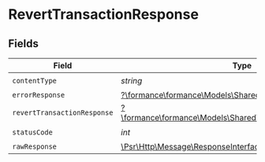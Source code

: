 # RevertTransactionResponse


## Fields

| Field                                                                                                           | Type                                                                                                            | Required                                                                                                        | Description                                                                                                     |
| --------------------------------------------------------------------------------------------------------------- | --------------------------------------------------------------------------------------------------------------- | --------------------------------------------------------------------------------------------------------------- | --------------------------------------------------------------------------------------------------------------- |
| `contentType`                                                                                                   | *string*                                                                                                        | :heavy_check_mark:                                                                                              | N/A                                                                                                             |
| `errorResponse`                                                                                                 | [?\formance\formance\Models\Shared\ErrorResponse](../../models/shared/ErrorResponse.md)                         | :heavy_minus_sign:                                                                                              | Error                                                                                                           |
| `revertTransactionResponse`                                                                                     | [?\formance\formance\Models\Shared\RevertTransactionResponse](../../models/shared/RevertTransactionResponse.md) | :heavy_minus_sign:                                                                                              | OK                                                                                                              |
| `statusCode`                                                                                                    | *int*                                                                                                           | :heavy_check_mark:                                                                                              | N/A                                                                                                             |
| `rawResponse`                                                                                                   | [\Psr\Http\Message\ResponseInterface](https://www.php-fig.org/psr/psr-7/#33-psrhttpmessageresponseinterface)    | :heavy_minus_sign:                                                                                              | N/A                                                                                                             |